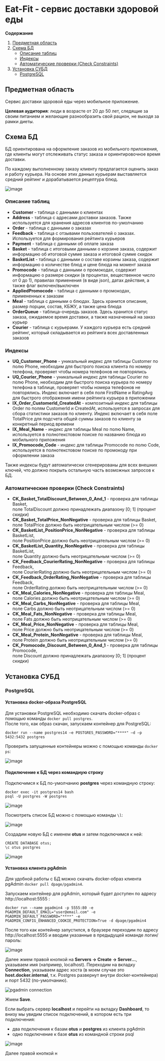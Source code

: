 # Eat-Fit - сервис доставки здоровой еды

**Содержание**
1. [Предметная область](#предметная-область)
2. [Схема БД](#схема-бд)
    - [Описание таблиц](#описание-таблиц)
    - [Индексы](#индексы)
    - [Aвтоматические проверки (Check Constraints)](#автоматические-проверки-check-constraints)
3. [Установка СУБД](#установка-субд)
    - [PostgreSQL](#postgresql)


## Предметная область
Сервис доставки здоровой еды через мобильное приложение.

**Целевая аудитория**: люди в возрасте от 20 до 50 лет, следящие за своим питанием и желающие разнообразить свой рацион, не выходя за рамки диеты.

## Схема БД

БД ориентирована на оформление заказов из мобильного приложения, где клиенты могут отслеживать статус заказа и ориентировочное время доставки.

По каждому выполненному заказу клиенту предлагается оценить заказ и работу курьера.
На основе этих данных курьерам выставляется средний рейтинг и дорабатывается рецептура блюд.


![image](https://user-images.githubusercontent.com/19695435/146063239-a5b7d894-b27c-42bd-8abd-8ab9be3d4ba7.png)


### Описание таблиц

- **Customer** - таблица с данными о клиентах
- **Address** - таблица с адресами доставки заказов. Также используется для хранения адресов клиентов по-умолчанию
- **Order** - таблица с данными о заказах
- **Feedback** - таблица с отзывами пользователей о заказах. Используется для формирования рейтинга курьеров
- **Payment** - таблица с данными об оплате заказа
- **Basket** - таблица с итоговыми данными о корзине заказа, содержит информацию об итоговой сумме заказа и итоговой сумме скидок
- **BasketList** - таблица с данными о составе корзины заказа, содержит информацию о количестве блюд и цене блюда на момент заказа
- **Promocode** - таблица с данными о промокодах, содержит информацию о размере скидки (в процентах, вещественное число от 0 до 1), правилах применения (в виде json), датах действия, а также флаг включен/выключен
- **AppliedPromocode** - таблица с данными о промокодах, примененных к заказам
- **Meal** - таблица с данными о блюдах. Здесь хранится описание, размер порции, состав, КБЖУ, а также цена блюда
- **OrderQueue** - таблица-очередь заказов. Здесь хранится статус заказа, ожидаемое время доставки, а также назначенный на заказ курьер
- **Courier** - таблица с курьерами. У каждого курьера есть средний рейтинг, который складывается из рейтинга всех доставленных заказов


### Индексы

- **UQ_Customer_Phone** - уникальный индекс для таблицы Customer по полю Phone, необходим для быстрого поиска клиента по номеру телефона, проверяет чтобы номера телефонов не повторялись
- **UQ_Courier_Phone** - уникальный индекс для таблицы Courier по полю Phone, необходим для быстрого поиска курьера по номеру телефона в таблице, проверяет чтобы номера телефонов не повторялись. Индекс включает в себя поля FirstName и RatingAvg для быстрого отображения имени рейтинга курьера в приложении
- **IX_Order_CustomerId_CreatedAt** - композитный индекс для таблицы Order по полям CustomerId и CreatedAt, используется в запросах для сбора статистики заказов по клиенту. Индекс включает в себя поле TotalPrice для подсчета общей суммы заказов по клиенту за конкретный период времени
- **IX_Meal_Name** - индекс для таблицы Meal по полю Name, используется в полнотекстовом поиске по названию блюда из мобильного приложения
- **IX_Promocode_Code** - индекс для таблицы Promocode по полю Code, используется в полнотекстовом поиске по промокоду при оформлении заказа

Также индексы будут автоматически сгенерированы для всех внешних ключей, что должно покрыть остальную часть возможных запросов к БД.

### Автоматические проверки (Check Constraints)

- **CK_Basket_TotalDiscount_Between_0_And_1** - проверка для таблицы Basket,  
поле TotalDiscount должно принадлежать диапазону \[0; 1\] (процент скидки)
- **CK_Basket_TotalPrice_NonNegative** - проверка для таблицы Basket,  
поле TotalPrice должно быть неотрицательным числом (>= 0)
- **CK_BasketList_PositionPrice_NonNegative** - проверка для таблицы BasketList,  
поле PositionPrice должно быть неотрицательным числом (>= 0)
- **CK_BasketList_Quantity_NonNegative** - проверка для таблицы BasketList,  
поле Quantity должно быть неотрицательным числом (>= 0)
- **CK_Feedback_CourierRating_NonNegative** - проверка для таблицы Feedback,  
поле CourierRating должно быть неотрицательным числом (>= 0)
- **CK_Feedback_OrderRating_NonNegative** - проверка для таблицы Feedback,  
поле OrderRating должно быть неотрицательным числом (>= 0)
- **CK_Meal_Calories_NonNegative** - проверка для таблицы Meal,  
поле Calories должно быть неотрицательным числом (>= 0)
- **CK_Meal_Carbs_NonNegative** - проверка для таблицы Meal,  
поле Carbs должно быть неотрицательным числом (>= 0)
- **CK_Meal_Fats_NonNegative** - проверка для таблицы Meal,  
поле Fats должно быть неотрицательным числом (>= 0)
- **CK_Meal_Price_NonNegative** - проверка для таблицы Meal,  
поле Price должно быть неотрицательным числом (>= 0)
- **CK_Meal_Protein_NonNegative** - проверка для таблицы Meal,  
поле Protein должно быть неотрицательным числом (>= 0)
- **CK_Promocode_Discount_Between_0_And_1** - проверка для таблицы Promocode,  
поле Discount должно принадлежать диапазону \[0; 1\] (процент скидки)

## Установка СУБД

### PostgreSQL

#### Установка docker-образа PostgreSQL

Для установки PostgreSQL необходимо скачать docker-образ с помощью команды `docker pull postgres`.  
После того, как образ скачан, запускаем контейнер для PostgreSQL:
```
docker run --name postgres14 –e POSTGRES_PASSWORD="****" –d –p 5432:5432 postgres
```

Проверить запущенные контейнеры можно с помощью команды `docker ps`:

![image](https://user-images.githubusercontent.com/19695435/147001369-1d0de65f-edbf-4b57-a4d5-737ff44df935.png)

#### Подключение к БД через командную строку

Подключимся к БД по-умолчанию **postgres** через командную строку:
```
docker exec -it postgres14 bash
psql -U postgres -W postgres
```
![image](https://user-images.githubusercontent.com/19695435/147001678-c022eb0b-ca76-467e-9f6b-6c08f703d276.png)

Посмотреть список БД можно с помощью команды `\l`:

![image](https://user-images.githubusercontent.com/19695435/147003409-39f004c7-9858-4c40-a1a6-5cdc83680e21.png)

Создадим новую БД с именем **otus** и затем подключимся к ней:
```
CREATE DATABASE otus;
\c otus postgres
```
![image](https://user-images.githubusercontent.com/19695435/147003849-397733f6-58b5-4b21-9631-79a6f01ecd3f.png)

#### Установка клиента pgAdmin

Для удобной работы с БД можно скачать docker-образ клиента pgAdmin `docker pull dpage/pgadmin4`.

Запускаем контейнер для pgAdmin, который будет доступен по адресу http://localhost:5555 :
```
docker run --name pgadmin4 -p 5555:80 -e PGADMIN_DEFAULT_EMAIL="user@email.com" -e PGADMIN_DEFAULT_PASSWORD="****" -e PGADMIN_CONFIG_ENHANCED_COOKIE_PROTECTION=True -d dpage/pgadmin4
```

После того как контейнер запустился, в браузере переходим по адресу http://localhost:5555 и вводим указанные в предыдущей команде логин/пароль:

![image](https://user-images.githubusercontent.com/19695435/147004580-cb947b2e-4865-43ae-b39e-7f1aef0a395e.png)

Далее жмем правой кнопкой на **Servers -> Create -> Server...**, указываем имя (например, localhost).
Переходим на вкладку **Connection**, указываем адрес хоста (в моем случае это **host.docker.internal**, т.к. Postgres развернут внутри docker-контейнера) и порт 5432 (по-умолчанию).

![pgadmin connection](https://user-images.githubusercontent.com/19695435/147005143-b72f3d91-0e32-4384-97aa-4ee67b4c7df8.png)

Жмем **Save**.

Если выбрать сервер **localhost** и перейти на вкладку **Dashboard**, то внизу мы увидим список подключений, в котором есть три подключения:
- два подключения к базам **otus** и **postgres** из клиента pgAdmin
- одно подключение к базе **otus** из командной строки psql

![image](https://user-images.githubusercontent.com/19695435/147005523-b3badd2e-e37b-4001-9377-be09fbe3edf9.png)


Далее правой кнопкой н
